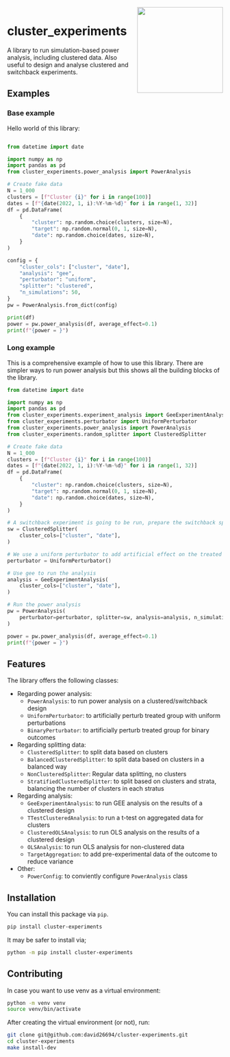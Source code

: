 <img src="theme/icon-cluster.png" width=200 height=200 align="right">


# cluster_experiments

A library to run simulation-based power analysis, including clustered data. Also useful to design and analyse clustered and switchback experiments.

## Examples

### Base example

Hello world of this library:

```python

from datetime import date

import numpy as np
import pandas as pd
from cluster_experiments.power_analysis import PowerAnalysis

# Create fake data
N = 1_000
clusters = [f"Cluster {i}" for i in range(100)]
dates = [f"{date(2022, 1, i):%Y-%m-%d}" for i in range(1, 32)]
df = pd.DataFrame(
    {
        "cluster": np.random.choice(clusters, size=N),
        "target": np.random.normal(0, 1, size=N),
        "date": np.random.choice(dates, size=N),
    }
)

config = {
    "cluster_cols": ["cluster", "date"],
    "analysis": "gee",
    "perturbator": "uniform",
    "splitter": "clustered",
    "n_simulations": 50,
}
pw = PowerAnalysis.from_dict(config)

print(df)
power = pw.power_analysis(df, average_effect=0.1)
print(f"{power = }")

```

### Long example

This is a comprehensive example of how to use this library. There are simpler ways to run power analysis but this shows all the building blocks of the library.

```python
from datetime import date

import numpy as np
import pandas as pd
from cluster_experiments.experiment_analysis import GeeExperimentAnalysis
from cluster_experiments.perturbator import UniformPerturbator
from cluster_experiments.power_analysis import PowerAnalysis
from cluster_experiments.random_splitter import ClusteredSplitter

# Create fake data
N = 1_000
clusters = [f"Cluster {i}" for i in range(100)]
dates = [f"{date(2022, 1, i):%Y-%m-%d}" for i in range(1, 32)]
df = pd.DataFrame(
    {
        "cluster": np.random.choice(clusters, size=N),
        "target": np.random.normal(0, 1, size=N),
        "date": np.random.choice(dates, size=N),
    }
)

# A switchback experiment is going to be run, prepare the switchback splitter for the analysis
sw = ClusteredSplitter(
    cluster_cols=["cluster", "date"],
)

# We use a uniform perturbator to add artificial effect on the treated on the power analysis
perturbator = UniformPerturbator()

# Use gee to run the analysis
analysis = GeeExperimentAnalysis(
    cluster_cols=["cluster", "date"],
)

# Run the power analysis
pw = PowerAnalysis(
    perturbator=perturbator, splitter=sw, analysis=analysis, n_simulations=50
)

power = pw.power_analysis(df, average_effect=0.1)
print(f"{power = }")
```

## Features

The library offers the following classes:

* Regarding power analysis:
    * `PowerAnalysis`: to run power analysis on a clustered/switchback design
    * `UniformPerturbator`: to artificially perturb treated group with uniform perturbations
    * `BinaryPerturbator`: to artificially perturb treated group for binary outcomes
* Regarding splitting data:
    * `ClusteredSplitter`: to split data based on clusters
    * `BalancedClusteredSplitter`: to split data based on clusters in a balanced way
    * `NonClusteredSplitter`: Regular data splitting, no clusters
    * `StratifiedClusteredSplitter`: to split based on clusters and strata, balancing the number of clusters in each stratus
* Regarding analysis:
    * `GeeExperimentAnalysis`: to run GEE analysis on the results of a clustered design
    * `TTestClusteredAnalysis`: to run a t-test on aggregated data for clusters
    * `ClusteredOLSAnalysis`: to run OLS analysis on the results of a clustered design
    * `OLSAnalysis`: to run OLS analysis for non-clustered data
    * `TargetAggregation`: to add pre-experimental data of the outcome to reduce variance
* Other:
    * `PowerConfig`: to conviently configure `PowerAnalysis` class

## Installation

You can install this package via `pip`.

```bash
pip install cluster-experiments
```

It may be safer to install via;

```bash
python -m pip install cluster-experiments
```

## Contributing

In case you want to use venv as a virtual environment:
```bash
python -m venv venv
source venv/bin/activate
```

After creating the virtual environment (or not), run:
```bash
git clone git@github.com:david26694/cluster-experiments.git
cd cluster-experiments
make install-dev
```
